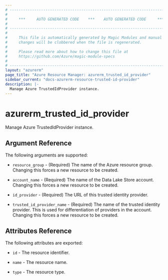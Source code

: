 ```yaml
---
# ----------------------------------------------------------------------------
#
#     ***     AUTO GENERATED CODE    ***    AUTO GENERATED CODE     ***
#
# ----------------------------------------------------------------------------
#
#     This file is automatically generated by Magic Modules and manual
#     changes will be clobbered when the file is regenerated.
#
#     Please read more about how to change this file at
#     https://github.com/Azure/magic-module-specs
#
# ----------------------------------------------------------------------------
layout: "azurerm"
page_title: "Azure Resource Manager: azurerm_trusted_id_provider"
sidebar_current: "docs-azurerm-resource-trusted-id-provider"
description: |-
  Manage Azure TrustedIdProvider instance.
---
```


# azurerm_trusted_id_provider

Manage Azure TrustedIdProvider instance.


## Argument Reference

The following arguments are supported:

* `resource_group` - (Required) The name of the Azure resource group. Changing this forces a new resource to be created.

* `account_name` - (Required) The name of the Data Lake Store account. Changing this forces a new resource to be created.

* `id_provider` - (Required) The URL of this trusted identity provider.

* `trusted_id_provider_name` - (Required) The name of the trusted identity provider. This is used for differentiation of providers in the account. Changing this forces a new resource to be created.

## Attributes Reference

The following attributes are exported:

* `id` - The resource identifier.

* `name` - The resource name.

* `type` - The resource type.
